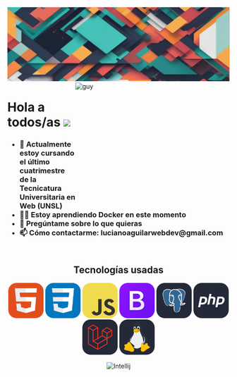 <img src="https://github.com/lucianoAguilarWD/lucianoAguilarWD/blob/main/bannerL.jpg">
<img align="right" height="270px" alt="guy" width="350" src="https://i.pinimg.com/originals/e4/26/70/e426702edf874b181aced1e2fa5c6cde.gif" />
<header align="left">
    <h1 align="left">Hola a todos/as <img src="https://media.giphy.com/media/hvRJCLFzcasrR4ia7z/giphy.gif" width="35"></h1>
    <h3 align="left">
        <ul>
            <li>🔭 Actualmente estoy cursando el último cuatrimestre de la Tecnicatura Universitaria en Web (UNSL)</li>
            <li>👨‍🎓 Estoy aprendiendo Docker en este momento</li>
            <li>💬 Pregúntame sobre lo que quieras</li>
            <li>📫 Cómo contactarme: lucianoaguilarwebdev@gmail.com</li>
        </ul>
    </h3>
</header>
<div align="center">
    <h2 align="center">Tecnologías usadas</h2>
    <div align="center">
        <img src="https://github.com/tandpfun/skill-icons/blob/main/icons/HTML.svg" alt="HTML" width="80">
        <img src="https://github.com/tandpfun/skill-icons/blob/main/icons/CSS.svg" alt="CSS" width="80">
        <img src="https://github.com/tandpfun/skill-icons/blob/main/icons/JavaScript.svg" alt="JS" width="80">
        <img src="https://github.com/tandpfun/skill-icons/blob/main/icons/Bootstrap.svg" alt="Bootstrap" width="80">
        <img src="https://github.com/tandpfun/skill-icons/blob/main/icons/PostgreSQL-Dark.svg" alt="SQL" width="80">
        <img src="https://github.com/tandpfun/skill-icons/blob/main/icons/PHP-Dark.svg" alt="PHP" width="80">
        <img src="https://github.com/tandpfun/skill-icons/blob/main/icons/Laravel-Dark.svg" alt="Laravel" width="80">
        <img src="https://github.com/tandpfun/skill-icons/blob/main/icons/Linux-Dark.svg" alt="Linux" width="80">
    </div>
</div>
<footer align="center">
    <p align="center">
        <img src="https://github-readme-stats.vercel.app/api/top-langs/?username=lucianoAguilarWD&layout=compact&hide=css&theme=radical" alt="Intellij" height="250">
    </p>
</footer>
